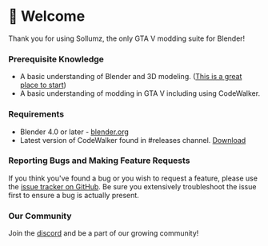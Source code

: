 # 👋 Welcome

Thank you for using Sollumz, the only GTA V modding suite for Blender!

### Prerequisite Knowledge

* A basic understanding of Blender and 3D modeling. ([This is a great place to start](https://www.youtube.com/playlist?list=PLjEaoINr3zgFX8ZsChQVQsuDSjEqdWMAD))
* A basic understanding of modding in GTA V including using CodeWalker.

### Requirements

* Blender 4.0 or later - [blender.org](http://www.blender.org/download/)
* Latest version of CodeWalker found in #releases channel. [Download](https://discord.com/invite/codewalker)

### Reporting Bugs and Making Feature Requests

If you think you've found a bug or you wish to request a feature, please use the [issue tracker on GitHub](https://github.com/Skylumz/Sollumz/issues). Be sure you extensively troubleshoot the issue first to ensure a bug is actually present.

### **Our Community**

Join the [discord](https://discord.gg/bZuWBWaQBg) and be a part of our growing community!
